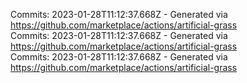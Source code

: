Commits: 2023-01-28T11:12:37.668Z - Generated via https://github.com/marketplace/actions/artificial-grass
<br>
Commits: 2023-01-28T11:12:37.668Z - Generated via https://github.com/marketplace/actions/artificial-grass
<br>
Commits: 2023-01-28T11:12:37.668Z - Generated via https://github.com/marketplace/actions/artificial-grass
<br>
